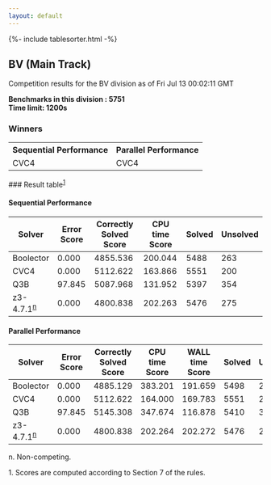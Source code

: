 ```yaml
---
layout: default
---
```

{%- include tablesorter.html -%}

##  BV (Main Track)

Competition results for the BV division as of Fri Jul 13 00:02:11 GMT

**Benchmarks in this division : 5751  
Time limit: 1200s** 

### Winners
<table>
<tr><th class="center">Sequential Performance</th><th class="center">Parallel Performance</th></tr>
<tr class="center"><td>CVC4</td><td>CVC4</td></tr></table>
### Result table<sup><a href="#fn1">1</a></sup>

#### Sequential Performance

<table id="sequential" class="result sorted">
<thead><tr class="center">
  <th>Solver</th>
  <th>Error Score</th>
  <th>Correctly Solved Score</th>
  <th>CPU time Score</th>
  <th>Solved</th>
  <th>Unsolved</th>
</tr></thead><tr>
  <td>Boolector</td>
  <td>0.000</td>
  <td>4855.536</td>
  <td>200.044</td>
<td>5488</td>
<td>263</td>
</tr><tr>
  <td>CVC4</td>
  <td>0.000</td>
  <td>5112.622</td>
  <td>163.866</td>
<td>5551</td>
<td>200</td>
</tr><tr>
  <td>Q3B</td>
  <td>97.845</td>
  <td>5087.968</td>
  <td>131.952</td>
<td>5397</td>
<td>354</td>
</tr><tr>
  <td>z3-4.7.1<SUP><a href="#fn">n</a></SUP></td>
  <td>0.000</td>
  <td>4800.838</td>
  <td>202.263</td>
<td>5476</td>
<td>275</td>
</tr></table>

#### Parallel Performance

<table id="parallel" class="result sorted">
<thead><tr class="center">
  <th>Solver</th>
  <th>Error Score</th>
  <th>Correctly Solved Score</th>
  <th>CPU time Score</th>
  <th>WALL time Score</th>
  <th>Solved</th>
  <th>Unsolved</th>
</tr></thead><tr>
  <td>Boolector</td>
<td>0.000</td><td>4885.129</td><td>383.201</td><td>191.659</td><td>5498</td><td>253</td></tr><tr>
  <td>CVC4</td>
<td>0.000</td><td>5112.622</td><td>164.000</td><td>169.783</td><td>5551</td><td>200</td></tr><tr>
  <td>Q3B</td>
<td>97.845</td><td>5145.308</td><td>347.674</td><td>116.878</td><td>5410</td><td>341</td></tr><tr>
  <td>z3-4.7.1<SUP><a href="#fn">n</a></SUP></td>
<td>0.000</td><td>4800.838</td><td>202.264</td><td>202.272</td><td>5476</td><td>275</td></tr></table>
 <span id="fn"> n. Non-competing. </span>

 <span id="fn1"> 1. Scores are computed according to Section 7 of the rules. </span>


